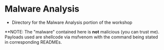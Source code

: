 # Malware Analysis
- Directory for the Malware Analysis portion of the workshop

**NOTE: The "malware" contained here is **not** malicious (you can trust me). Payloads used are shellcode via msfvenom with the command being stated in corresponding READMEs.
